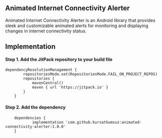 ## Animated Internet Connectivity Alerter

Animated Internet Connectivity Alerter is an Android library that provides sleek and customizable animated alerts for monitoring and displaying changes in internet connectivity status. 

## Implementation

#### Step 1. Add the JitPack repository to your build file

```
dependencyResolutionManagement {
		repositoriesMode.set(RepositoriesMode.FAIL_ON_PROJECT_REPOS)
		repositories {
			mavenCentral()
			maven { url 'https://jitpack.io' }
		}
	}

```
#### Step 2. Add the dependency

```
	dependencies {
	        implementation 'com.github.kursatkumsuz:animated-connectivity-alerter:1.0.0'
	}
```

